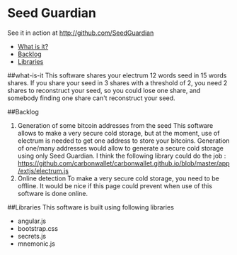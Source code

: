 Seed Guardian
=============

See it in action at http://github.com/SeedGuardian

- [What is it?](#what-is-it)
- [Backlog](#Backlog)
- [Libraries](#Libraries)

##what-is-it
This software shares your electrum 12 words seed in 15 words shares. If you share your seed in 3 shares with a threshold of 2, you need 2 shares to reconstruct your seed, so you could lose one share, and somebody finding one share can't reconstruct your seed.

##Backlog
 1. Generation of some bitcoin addresses from the seed
    This software allows to make a very secure cold storage, but at the moment, use of electrum is needed to get one address to store your bitcoins. Generation of one/many addresses would allow to generate a secure cold storage using only Seed Guardian. I think the following library could do the job : https://github.com/carbonwallet/carbonwallet.github.io/blob/master/app/extjs/electrum.js
 2. Online detection
    To make a very secure cold storage, you need to be offline. It would be nice if this page could prevent when use of this software is done online.

##Libraries
This software is built using following libraries
 - angular.js
 - bootstrap.css
 - secrets.js
 - mnemonic.js